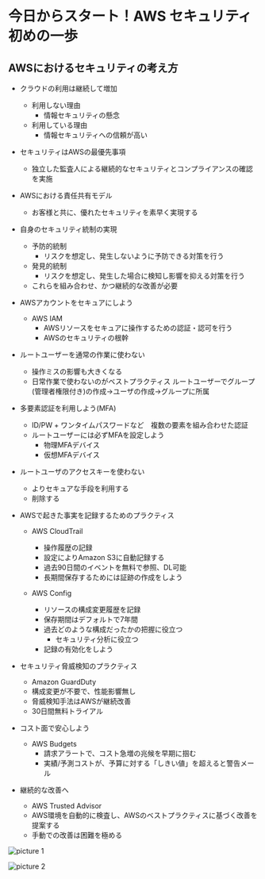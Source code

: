 # 今日からスタート！AWS セキュリティ 初めの一歩
## AWSにおけるセキュリティの考え方
- クラウドの利用は継続して増加
  - 利用しない理由
    - 情報セキュリティの懸念
  - 利用している理由
    - 情報セキュリティへの信頼が高い

- セキュリティはAWSの最優先事項
  - 独立した監査人による継続的なセキュリティとコンプライアンスの確認を実施

- AWSにおける責任共有モデル
  - お客様と共に、優れたセキュリティを素早く実現する
- 自身のセキュリティ統制の実現
  - 予防的統制
    - リスクを想定し、発生しないように予防できる対策を行う
  - 発見的統制
    - リスクを想定し、発生した場合に検知し影響を抑える対策を行う
  - これらを組み合わせ、かつ継続的な改善が必要

- AWSアカウントをセキュアにしよう
  - AWS IAM
    - AWSリソースをセキュアに操作するための認証・認可を行う
    - AWSのセキュリティの根幹


- ルートユーザーを通常の作業に使わない
  - 操作ミスの影響も大きくなる
  - 日常作業で使わないのがベストプラクティス
ルートユーザーでグループ(管理者権限付き)の作成->ユーザの作成->グループに所属

- 多要素認証を利用しよう(MFA)
  - ID/PW + ワンタイムパスワードなど　複数の要素を組み合わせた認証
  - ルートユーザーには必ずMFAを設定しよう
    - 物理MFAデバイス
    - 仮想MFAデバイス

- ルートユーザのアクセスキーを使わない
  - よりセキュアな手段を利用する
  - 削除する


- AWSで起きた事実を記録するためのプラクティス
  - AWS CloudTrail
    - 操作履歴の記録
    - 設定によりAmazon S3に自動記録する
    - 過去90日間のイベントを無料で参照、DL可能
    - 長期間保存するためには証跡の作成をしよう

  - AWS Config
    - リソースの構成変更履歴を記録
    - 保存期間はデフォルトで7年間
    - 過去どのような構成だったかの把握に役立つ
      - セキュリティ分析に役立つ
    - 記録の有効化をしよう

- セキュリティ脅威検知のプラクティス
  - Amazon GuardDuty
  - 構成変更が不要で、性能影響無し
  - 脅威検知手法はAWSが継続改善
  - 30日間無料トライアル

- コスト面で安心しよう
  - AWS Budgets
    - 請求アラートで、コスト急増の兆候を早期に掴む
    - 実績/予測コストが、予算に対する「しきい値」を超えると警告メール

- 継続的な改善へ
  - AWS Trusted Advisor
  - AWS環境を自動的に検査し、AWSのベストプラクティスに基づく改善を提案する
  - 手動での改善は困難を極める


![picture 1](../images/c2a7bef61be741f52a5685a1b13dc2729f19b6557b3d8b357b25a7ba30f2eb48.png)

![picture 2](../images/3ee18568cde2fb64a4e517d4bf909eb789d1bf14d4285d869f16358a99aa18fd.png)
